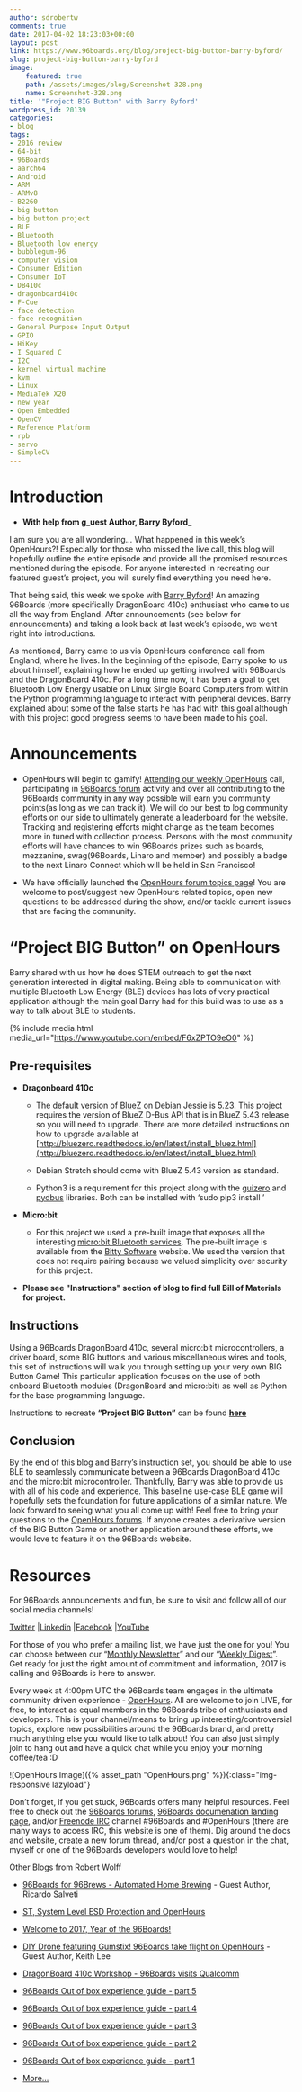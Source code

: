 ```yaml
---
author: sdrobertw
comments: true
date: 2017-04-02 18:23:03+00:00
layout: post
link: https://www.96boards.org/blog/project-big-button-barry-byford/
slug: project-big-button-barry-byford
image:
    featured: true
    path: /assets/images/blog/Screenshot-328.png
    name: Screenshot-328.png
title: '"Project BIG Button" with Barry Byford'
wordpress_id: 20139
categories:
- blog
tags:
- 2016 review
- 64-bit
- 96Boards
- aarch64
- Android
- ARM
- ARMv8
- B2260
- big button
- big button project
- BLE
- Bluetooth
- Bluetooth low energy
- bubblegum-96
- computer vision
- Consumer Edition
- Consumer IoT
- DB410c
- dragonboard410c
- F-Cue
- face detection
- face recognition
- General Purpose Input Output
- GPIO
- HiKey
- I Squared C
- I2C
- kernel virtual machine
- kvm
- Linux
- MediaTek X20
- new year
- Open Embedded
- OpenCV
- Reference Platform
- rpb
- servo
- SimpleCV
---
```


# **Introduction**


- **With help from g_uest Author, Barry Byford_**

I am sure you are all wondering… What happened in this week’s OpenHours?! Especially for those who missed the live call, this blog will hopefully outline the entire episode and provide all the promised resources mentioned during the episode. For anyone interested in recreating our featured guest’s project, you will surely find everything you need here.

That being said, this week we spoke with [Barry Byford](https://twitter.com/uk_baz)! An amazing 96Boards (more specifically DragonBoard 410c) enthusiast who came to us all the way from England. After announcements (see below for announcements) and taking a look back at last week’s episode, we went right into introductions.

As mentioned, Barry came to us via OpenHours conference call from England, where he lives. In the beginning of the episode, Barry spoke to us about himself, explaining how he ended up getting involved with 96Boards and the DragonBoard 410c. For a long time now, it has been a goal to get Bluetooth Low Energy usable on Linux Single Board Computers from within the Python programming language to interact with peripheral devices. Barry explained about some of the false starts he has had with this goal although with this project good progress seems to have been made to his goal.


# **Announcements**






  * OpenHours will begin to gamify! [Attending our weekly OpenHours](/openhours/) call, participating in [96Boards forum](https://discuss.96boards.org) activity and over all contributing to the 96Boards community in any way possible will earn you community points(as long as we can track it). We will do our best to log community efforts on our side to ultimately generate a leaderboard for the website. Tracking and registering efforts might change as the team becomes more in tuned with collection process. Persons with the most community efforts will have chances to win 96Boards prizes such as boards, mezzanine, swag(96Boards, Linaro and member) and possibly a badge to the next Linaro Connect which will be held in San Francisco!


  * We have officially launched the [OpenHours forum topics page](https://discuss.96boards.org/c/general/OpenHours)! You are welcome to post/suggest new OpenHours related topics, open new questions to be addressed during the show, and/or tackle current issues that are facing the community.




# **“Project BIG Button” on OpenHours**


Barry shared with us how he does STEM outreach to get the next generation interested in digital making. Being able to communication with multiple Bluetooth Low Energy (BLE) devices has lots of very practical application although the main goal Barry had for this build was to use as a way to talk about BLE to students.


{% include media.html media_url="https://www.youtube.com/embed/F6xZPTO9eO0" %}

## **Pre-requisites**

  * **Dragonboard 410c**


    * The default version of [BlueZ](http://www.bluez.org/) on Debian Jessie is 5.23. This project requires the version of BlueZ D-Bus API that is in BlueZ 5.43 release so you will need to upgrade. There are more detailed instructions on how to upgrade available at [http://bluezero.readthedocs.io/en/latest/install_bluez.html](http://bluezero.readthedocs.io/en/latest/install_bluez.html)


    * Debian Stretch should come with BlueZ 5.43 version as standard.


    * Python3 is a requirement for this project along with the [guizero](https://pypi.python.org/pypi/guizero/) and [pydbus](https://pypi.python.org/pypi/pydbus/) libraries. Both can be installed with ‘sudo pip3 install <library name>’





  * **Micro:bit**


    * For this project we used a pre-built image that exposes all the interesting [micro:bit Bluetooth services](https://lancaster-university.github.io/microbit-docs/resources/bluetooth/bluetooth_profile.html). The pre-built image is available from the [Bitty Software](http://www.bittysoftware.com/downloads.html#microbit_blue) website. We used the version that does not require pairing because we valued simplicity over security for this project.





  * **Please see "Instructions" section of blog to find full Bill of Materials for project.**




## **Instructions**


Using a 96Boards DragonBoard 410c, several micro:bit microcontrollers, a driver board, some BIG buttons and various miscellaneous wires and tools, this set of instructions will walk you through setting up your very own BIG Button Game! This particular application focuses on the use of both onboard Bluetooth modules (DragonBoard and micro:bit) as well as Python for the base programming language.

Instructions to recreate **“Project BIG Button”** can be found **[here](https://ukbaz.github.io/howto/proj_big_btn.html)**


## **Conclusion**


By the end of this blog and Barry’s instruction set, you should be able to use BLE to seamlessly communicate between a 96Boards DragonBoard 410c and the micro:bit microcontroller. Thankfully, Barry was able to provide us with all of his code and experience. This baseline use-case BLE game will hopefully sets the foundation for future applications of a similar nature. We look forward to seeing what you all come up with! Feel free to bring your questions to the [OpenHours forums](https://discuss.96boards.org/c/general/OpenHours). If anyone creates a derivative version of the BIG Button Game or another application around these efforts, we would love to feature it on the 96Boards website.


# **Resources**


For 96Boards announcements and fun, be sure to visit and follow all of our social media channels!

[Twitter](https://twitter.com/96Boards) &#124;[Linkedin](https://www.linkedin.com/company/6637095?trk=tyah&trkInfo=clickedVertical%3Ashowcase%2CclickedEntityId%3A6637095%2Cidx%3A1-1-1%2CtarId%3A1483603913878%2Ctas%3A96boards) &#124;[Facebook](https://www.facebook.com/96Boards/) &#124;[YouTube](https://www.youtube.com/c/96boards)

For those of you who prefer a mailing list, we have just the one for you! You can choose between our “[Monthly Newsletter](/newsletter/)” and our “[Weekly Digest](/newsletter/digest/)”. Get ready for just the right amount of commitment and information, 2017 is calling and 96Boards is here to answer.

Every week at 4:00pm UTC the 96Boards team engages in the ultimate community driven experience - [OpenHours](/openhours/). All are welcome to join LIVE, for free, to interact as equal members in the 96Boards tribe of enthusiasts and developers. This is your channel/means to bring up interesting/controversial topics, explore new possibilities around the 96Boards brand, and pretty much anything else you would like to talk about! You can also just simply join to hang out and have a quick chat while you enjoy your morning coffee/tea :D

![OpenHours Image]({% asset_path "OpenHours.png" %}){:class="img-responsive lazyload"}

Don’t forget, if you get stuck, 96Boards offers many helpful resources. Feel free to check out the [96Boards forums](https://discuss.96boards.org/), [96Boards documenation landing page](https://github.com/96boards/documentation/), and/or [Freenode IRC](http://webchat.freenode.net/?channels=%2396boards) channel #96Boards and #OpenHours (there are many ways to access IRC, this website is one of them). Dig around the docs and website, create a new forum thread, and/or post a question in the chat, myself or one of the 96Boards developers would love to help!

Other Blogs from Robert Wolff




  * [96Boards for 96Brews - Automated Home Brewing](/blog/96boards-96brews-automated-home-brewing/) - Guest Author, Ricardo Salveti


  * [ST, System Level ESD Protection and OpenHours](/blog/st-system-level-esd-protection/)


  * [Welcome to 2017, Year of the 96Boards!](/blog/welcome-2017-year-96boards/)


  * [DIY Drone featuring Gumstix! 96Boards take flight on OpenHours](/blog/diy-drone-featuring-gumstix-96boards-take-flight-openhours/) - Guest Author, Keith Lee


  * [DragonBoard 410c Workshop - 96Boards visits Qualcomm](/blog/dragonboard-410c-workshop-96boards-visits-qualcomm/)


  * [96Boards Out of box experience guide - part 5](/blog/96boards-box-experience-guide-5/)


  * [96Boards Out of box experience guide - part 4](/blog/96boards-box-experience-guide-4/)


  * [96Boards Out of box experience guide - part 3](/blog/96boards-box-experience-guide-3/)


  * [96Boards Out of box experience guide - part 2](/blog/96boards-box-experience-guide-2/)


  * [96Boards Out of box experience guide - part 1](/blog/96boards-box-experience-guide-1/)


  * [More...]()
